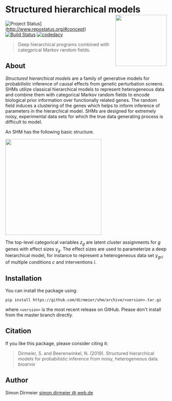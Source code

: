 # Structured hierarchical models <img src="https://dirmeier/shm/master/_fig/sticker_shm.png" align="right" width="160px"/>

![Project Status](http://www.repostatus.org/badges/latest/concept.svg)](http://www.repostatus.org/#concept)
[![Build Status](https://travis-ci.org/dirmeier/netReg.svg?branch=master)](https://travis-ci.org/dirmeier/netReg)
[![codedacy](https://api.codacy.com/project/badge/Grade/a4cca665933a4def9c2cfc88d7bbbeae)](https://www.codacy.com/app/simon-dirmeier/pybda?utm_source=github.com&amp;utm_medium=referral&amp;utm_content=cbg-ethz/pybda&amp;utm_campaign=Badge_Grade)

> Deep hierarchical programs combined with categprical Markov random fields.

## About

*Structured hierarchical models* are a family of generative models for probabilistic inference of causal effects from genetic perturbation screens. SHMs utilize classical hierarchical models to represent heterogeneous data and combine them with categorical Markov random fields to encode biological prior information over functionally related genes. The random field induces a clustering of the genes which helps to inform inference of parameters in the hierarchical model. SHMs are designed for extremely noisy, experimental data sets for which the true data generating process is difficult to model.

An SHM has the following basic structure.

 <img src="https://dirmeier/shm/master/_fig/sticker_shm.png" align="center" width="300px"/>

The top-level categorical variables $z_g$ are latent cluster assignments for $g$ genes with effect sizes $\gamma_g$. The effect sizes are used to parameterize a deep hierarchical model, for instance to represent a heterogeneous data set $y_{gci}$ of multiple conditions $c$ and interventions $i$.

## Installation

You can install the package using:

```
pip install https://github.com/dirmeier/shm/archive/<version>.tar.gz
```

where `<version>` is the most recent release on GitHub. 
Please don't install from the master branch directly.


## Citation

If you like this package, please consider citing it:

> Dirmeier, S. and Beerenwinkel, N. (2019). Structured hierarchical models for probabilistic inference from noisy, heterogeneous data. *bioarvix*

## Author

Simon Dirmeier <a href="mailto:simon.dirmeier@web.de">simon.dirmeier @ web.de</a>
